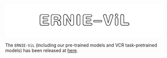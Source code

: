 ![ernie_vil](.meta/ernie-vil.png)

The `ERNIE-ViL` (including our pre-trained models and VCR task-pretrained models) has been released at [here](https://github.com/PaddlePaddle/ERNIE/tree/repro/ernie-vil).
